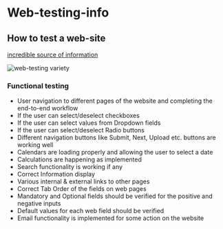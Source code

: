 # Web-testing-info

## How to test a web-site 
[incredible source of information](https://www.softwaretestinghelp.com/web-application-testing/)

![web-testing variety](https://cdn.softwaretestinghelp.com/wp-content/qa/uploads/2018/04/WebTesting-Overview.jpg)

### Functional testing

* User navigation to different pages of the website and completing the end-to-end workflow
* If the user can select/deselect checkboxes
* If the user can select values from Dropdown fields
* If the user can select/deselect Radio buttons
* Different navigation buttons like Submit, Next, Upload etc. buttons are working well
* Calendars are loading properly and allowing the user to select a date
* Calculations are happening as implemented
* Search functionality is working if any
* Correct Information display
* Various internal & external links to other pages
* Correct Tab Order of the fields on web pages
* Mandatory and Optional fields should be verified for the positive and negative inputs
* Default values for each web field should be verified
* Email functionality is implemented for some action on the website
